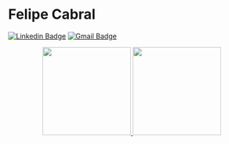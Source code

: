 # Felipe Cabral

[![Linkedin Badge](https://img.shields.io/badge/-felipecabral-blue?style=flat-square&logo=Linkedin&logoColor=white&link=https://www.linkedin.com/in/felipesbcabral/)](https://www.linkedin.com/in/eduardosbcabral/)
[![Gmail Badge](https://img.shields.io/badge/-felipesbcabral@gmail.com-c14438?style=flat-square&logo=Gmail&logoColor=white&link=mailto:felipesbcabral@gmail.com)](mailto:felipesbcabral@gmail.com)

<div align="center">
  <a href="https://github.com/felipesbcabral">
  <img height="180em" src="https://github-readme-stats.vercel.app/api?username=felipesbcabral&theme=transparent&bg_color=000&border_color=30A3DC&show_icons=true&icon_color=30A3DC&title_color=E94D5F&text_color=FFF"/>
  <img height="180em" src="https://github-readme-stats.vercel.app/api/top-langs/?username=felipesbcabral&layout=compact&langs_count=7&theme=dark"/>
</div>
